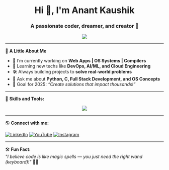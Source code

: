<h1 align="center">Hi 👋, I'm Anant Kaushik</h1>
<h3 align="center">A passionate coder, dreamer, and creator 🚀</h3>

<p align="center">
  <img src="https://readme-typing-svg.demolab.com/?lines=Innovating+Code;Building+Dreams;Exploring+Endless+Possibilities!&center=true&width=500&height=50">
</p>

---

🌟 **A Little About Me**

- 🔭 I’m currently working on **Web Apps | OS Systems | Compilers**
- 🌱 Learning new techs like **DevOps, AI/ML, and Cloud Engineering**
- 🛠️ Always building projects to **solve real-world problems**
- 💬 Ask me about **Python, C, Full Stack Development, and OS Concepts**
- 🎯 Goal for 2025: *“Create solutions that impact thousands!”*

---

🚀 **Skills and Tools:**
<div align="center">
  <img src="https://skillicons.dev/icons?i=c,cpp,py,html,css,js,react,nodejs,mysql,git,github,vscode,linux" />
</div>

---

🌎 **Connect with me:**

[![LinkedIn](https://img.shields.io/badge/LinkedIn-blue?style=for-the-badge&logo=linkedin)](your-linkedin-link) 
[![YouTube](https://img.shields.io/badge/YouTube-red?style=for-the-badge&logo=youtube)](your-youtube-link)
[![Instagram](https://img.shields.io/badge/Instagram-purple?style=for-the-badge&logo=instagram)](your-insta-link)

---

🛠 **Fun Fact:**  
*"I believe code is like magic spells — you just need the right wand (keyboard)!"* 🧙‍♂️
